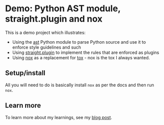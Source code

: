 # Demo: Python AST module, straight.plugin and nox

This is a demo project which illustrates:

- Using the [ast](https://docs.python.org/3/library/ast.html) Python module to parse Python source and use it to enforce style guidelines and such
- Using [straight.plugin](http://straightplugin.readthedocs.io/) to implement the rules that are enforced as plugins
- Using [nox](http://nox.readthedocs.io/en/latest/) as a replacement for [tox](https://tox.readthedocs.io/en/latest/) - nox is the tox I always wanted.


## Setup/install

All you will need to do is basically install `nox` as per the docs and then run `nox`.

## Learn more

To learn more about my learnings, see my [blog post]().
